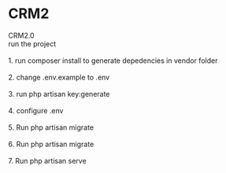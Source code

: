 # CRM2
 CRM2.0
<br>run the project</br>
<br>1. run composer install to generate depedencies in vendor folder</br>
<br>2. change .env.example to .env</br>
<br>3. run php artisan key:generate</br>
<br>4. configure .env</br>
<br>5. Run php artisan migrate</br>
<br>6. Run php artisan migrate</br>
<br>7. Run php artisan serve</br>
